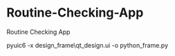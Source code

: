 # Routine-Checking-App
Routine Checking App

pyuic6 -x design_frame\qt_design.ui -o python_frame.py
